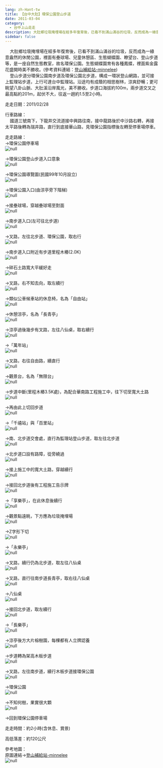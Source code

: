 ```yaml
---
lang: zh-Hant-tw
title: 【台中大肚】環保公園登山步道
date: 2011-03-04
category: 
  - 台中上山走走
description: 大肚鄉垃圾掩埋場在經多年復育後，已看不到滿山滿谷的垃圾，反而成為一綠意盎然的休閒公園，裡面有壘球場、兒童休憩區、生態蝴蝶園、瞭望台、登山步道等，是一座自然生態教室，故名環保公園。生態蝴蝶園育有各種鳳蝶，裡面紫金露花盛開時美不勝收。(參考資料連結：[登山補給站-minnelee](http://www.keepon.com.tw/ActiveSite/Article/One.asp?ArticleID=28538)) 登山步道分環保公園南步道及環保公園北步道，構成一環狀登山網路，並可接上監理站步道，上行可達台中監理站。沿途均有成蔭的相思樹林，涼爽舒暢；更可眺望八卦山脈、大肚溪沿岸風光，美不勝收。步道口海拔約100m，兩步道交叉之最高點約201m，起伏不大，往返一趟約1.5至2小時。
sidebar: false
---
```


    大肚鄉垃圾掩埋場在經多年復育後，已看不到滿山滿谷的垃圾，反而成為一綠意盎然的休閒公園，裡面有壘球場、兒童休憩區、生態蝴蝶園、瞭望台、登山步道等，是一座自然生態教室，故名環保公園。生態蝴蝶園育有各種鳳蝶，裡面紫金露花盛開時美不勝收。(參考資料連結：[登山補給站-minnelee](http://www.keepon.com.tw/ActiveSite/Article/One.asp?ArticleID=28538))  
    登山步道分環保公園南步道及環保公園北步道，構成一環狀登山網路，並可接上監理站步道，上行可達台中監理站。沿途均有成蔭的相思樹林，涼爽舒暢；更可眺望八卦山脈、大肚溪沿岸風光，美不勝收。步道口海拔約100m，兩步道交叉之最高點約201m，起伏不大，往返一趟約1.5至2小時。

走走日期：2011/02/28

行車路線：  
    國道三號南下，下龍井交流道接中興路往南，接中龍路後於中沙路右轉，再接太平路後轉為瑞井路，直行到底接華山路，見環保公園指標後左轉至停車場停車。

走走路線：  
→環保公園停車場  
![null](image/179638598_l.jpg)

→環保公園登山步道入口意象  
![null](image/179638602_l.jpg)

→環保公園導覽圖(民國99年10月設立)  
![null](image/179638609_l.jpg)

→環保公園入口(由涼亭旁下階梯)  
![null](image/179638611_l.jpg)

→接壘球場，穿越壘球場至對面  
![null](image/179638614_l.jpg)

→南步道入口(左可往北步道)  
![null](image/179638617_l.jpg)

→叉路，左往北步道、環保公園，取右行  
![null](image/179638621_l.jpg)

→南步道入口附近有步道里程木樁(2.0K)  
![null](image/179638625_l.jpg)

→碎石土路寬大平緩好走  
![null](image/179638629_l.jpg)

→叉路，右不知去向，取左續行  
![null](image/179638631_l.jpg)

→類似公車候車站的休息椅，名為「自由站」  
![null](image/179638635_l.jpg)

→休憩涼亭，名為「長青亭」  
![null](image/179638637_l.jpg)

→涼亭過後幾步有叉路，左往八仙桌，取右續行  
![null](image/179638639_l.jpg)

→「萬年站」  
![null](image/179638642_l.jpg)

→叉路，右往自由路，續直行  
![null](image/179638645_l.jpg)

→觀景台，名為「無限台」  
![null](image/179638648_l.jpg)

→步道中斷(里程木樁3.5K處)，為配合華南路工程施工中，往下切至寬大土路  
![null](image/179638652_l.jpg)

→再由此上切回步道  
![null](image/179638658_l.jpg)

→「千禧站」與「百里站」  
![null](image/179638661_l.jpg)

→南、北步道交會處，直行為監理站登山步道，取左往北步道  
![null](image/179638666_l.jpg)

→北步道口設有路障，從旁繞過  
![null](image/179638672_l.jpg)

→接上施工中的寬大土路，穿越續行  
![null](image/179638678_l.jpg)

→接回北步道後有工程施工告示牌  
![null](image/179638691_l.jpg)

→「享樂亭」，在此休息後續行  
![null](image/179638683_l.jpg)

→觀景點遠眺，下方應為垃圾掩埋場  
![null](image/179638695_l.jpg)

→Z字形下切  
![null](image/179638697_l.jpg)

→「永樂亭」  
![null](image/179638702_l.jpg)

→叉路，續行仍為北步道，取左往八仙桌  
![null](image/179638706_l.jpg)

→叉路，直行往南步道長青亭，取右往八仙桌  
![null](image/179638709_l.jpg)

→八仙桌  
![null](image/179638713_l.jpg)

→接回北步道，取左續行  
![null](image/179638719_l.jpg)

→「長樂亭」  
![null](image/179638728_l.jpg)

→涼亭後方大片榕樹園，每棵都有人立牌認養  
![null](image/179638733_l.jpg)

→步道轉為架高木板步道  
![null](image/179638739_l.jpg)

→叉路，左往南步道，續行木板步道接環保公園  
![null](image/179638742_l.jpg)

→環保公園  
![null](image/179638744_l.jpg)

→不知何樹，果實很大顆  
![null](image/179638747_l.jpg)

→回到環保公園停車場

走走時間：約2小時(含休息、賞景)

高低落差：約120公尺

參考地圖：  
原圖連結→[登山補給站-minnelee](http://www.keepon.com.tw/ActiveSite/Article/One.asp?ArticleID=28538)  
![null](image/179639501_l.jpg)